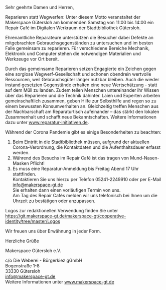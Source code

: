 Sehr geehrte Damen und Herren,

Reparieren statt Wegwerfen: Unter diesem Motto veranstaltet der Makerspace Gütersloh am kommenden Samstag von 11:00 bis 14:00 ein Repair Café im Digitalen Werkraum der Stadtbibliothek Gütersloh.

Ehrenamtliche Reparateure unterstützen die Besucher dabei Defekte an mitgebrachten Gebrauchsgegenständen zu untersuchen und im besten Falle gemeinsam zu reparieren. 
Für verschiedene Bereiche Mechanik, Elektronik und Computer stehen die notwendigen Materialien und Werkzeuge vor Ort bereit.

Durch das gemeinsame Reparieren setzen Engagierte ein Zeichen gegen eine sorglose Wegwerf-Gesellschaft und schonen obendrein wertvolle Ressourcen, weil Gebrauchsgüter länger nutzbar bleiben. Auch die wieder instand gesetzten Gegenstände erhalten eine neue Wertschätzung - statt auf dem Müll zu landen. Zudem teilen Menschen untereinander ihr Wissen über das Reparieren und die Technik dahinter. Laien und Experten arbeiten gemeinschaftlich zusammen, geben Hilfe zur Selbsthilfe und regen so zu einem bewussten Konsumverhalten an. Gleichzeitig treffen Menschen aus der Nachbarschaft am Reparaturtisch aufeinander – das stärkt den lokalen Zusammenhalt und schafft neue Bekanntschaften. 
Weitere Informationen dazu unter www.reparatur-initiativen.de.

Während der Corona Pandemie gibt es einige Besonderheiten zu beachten:
1. Beim Eintritt in die Stadtbibliothek müssen, aufgrund der aktuellen Corona-Verordnung, die Kontaktdaten und die Aufenthaltsdauer erfasst werden.
2. Während des Besuchs im Repair Café ist das tragen von Mund-Nasen-Masken Pflicht!
3. Es muss eine Reparatur-Anmeldung bis Freitag Abend 17 Uhr stattfinden.  
   Kontaktieren Sie uns hierzu per Telefon 05241-2249910 oder per E-Mail info@makerspace-gt.de  
   Sie erhalten dann einen vorläufigen Termin von uns.  
   Am Tag des Repair Cafés melden wir uns telefonisch bei Ihnen um die Uhrzeit zu bestätigen oder anzupassen.

Logos zur redaktionellen Verwendung finden Sie unter https://git.makerspace-gt.de/makerspace-gt/cooperative-identity/tree/master/Logos

Wir freuen uns über Erwähnung in jeder Form.

Herzliche Grüße

Makerspace Gütersloh e.V.

c/o Die Weberei - Bürgerkiez gGmbH  
Bogenstraße 1-8  
33330 Gütersloh  
info@makerspace-gt.de  
Weitere Informationen unter www.makerspace-gt.de